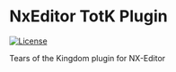 # NxEditor TotK Plugin

[![License](https://img.shields.io/badge/License-AGPL%20v3.0-blue.svg)](License.md)

Tears of the Kingdom plugin for NX-Editor